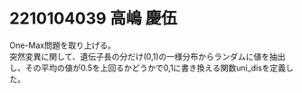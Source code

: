 # 2210104039 高嶋 慶伍
One-Max問題を取り上げる。<br>
突然変異に関して、遺伝子長の分だけ(0,1)の一様分布からランダムに値を抽出し、その平均の値が0.5を上回るかどうかで0,1に書き換える関数uni_disを定義した。
